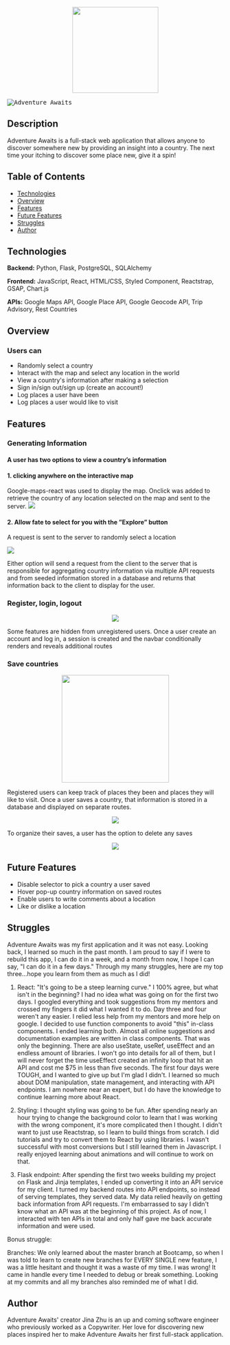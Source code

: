 <p align="center"><img src="/static/travelLogo.png" width="200"/></p>

<kbd>![Adventure Awaits](/static/AA1.gif)</kbd>

## Description
Adventure Awaits is a full-stack web application that allows anyone to discover somewhere new by providing an insight into a country. The next time your itching to discover some place new, give it a spin!

## Table of Contents
* [Technologies](#technologies)
* [Overview](#overview)
* [Features](#features)
* [Future Features](#futurePlans)
* [Struggles](#struggles)
* [Author](#author)

## <a name="technologies"></a>Technologies

<b>Backend:</b> Python, Flask, PostgreSQL, SQLAlchemy

<b>Frontend:</b> JavaScript, React, HTML/CSS, Styled Component, Reactstrap, GSAP, Chart.js

<b>APIs:</b> Google Maps API, Google Place API, Google Geocode API, Trip Advisory, Rest Countries

## <a name="overview"></a>Overview
<h3>Users can</h3>

* Randomly select a country
* Interact with the map and select any location in the world
* View a country's information after making a selection
* Sign in/sign out/sign up (create an account!)
* Log places a user have been
* Log places a user would like to visit

## <a name="features"></a>Features

<h3>Generating Information</h3>
<h4>A user has two options to view a country’s information</h4>

<h4>1. clicking anywhere on the interactive map</h4>
Google-maps-react was used to display the map. Onclick was added to retrieve the country of any location selected on the map and sent to the server.

<img src="/static/clickableMap.gif"/>

<h4>2. Allow fate to select for you with the ”Explore” button</h4>
<p>A request is sent to the server to randomly select a location</p>

<img src="/static/Explore.gif"/>

Either option will send a request from the client to the server that is responsible for aggregating country information via multiple API requests and from seeded information stored in a database and returns that information back to the client to display for the user. 

<h3>Register, login, logout</h3>
<p align="center"><img src="/static/Login.gif"/></p>
Some features are hidden from unregistered users. Once a user create an account and log in, a session is created and the navbar conditionally renders and reveals additional routes

<h3>Save countries</h3>
<p align="center"><img src="/static/save.gif" width="250"/></p>
Registered users can keep track of places they been and places they will like to visit. Once a user saves a country, that information is stored in a database and displayed on separate routes.

<p align="center"><img src="/static/Screen%20Shot%202020-03-17%20at%203.24.20%20PM.png"/></p>

To organize their saves, a user has the option to delete any saves
<p align="center"><img src="/static/deletePhoto.gif"/></p>

## <a name="futurePlans"></a>Future Features

* Disable selector to pick a country a user saved
* Hover pop-up country information on saved routes
* Enable users to write comments about a location
* Like or dislike a location

## <a name="struggles"></a>Struggles
Adventure Awaits was my first application and it was not easy. Looking back, I learned so much in the past month. I am proud to say if I were to rebuild this app, I can do it in a week, and a month from now, I hope I can say, "I can do it in a few days." Through my many struggles, here are my top three...hope you learn from them as much as I did!

1. React: "It's going to be a steep learning curve." I 100% agree, but what isn't in the beginning? I had no idea what was going on for the first two days. I googled everything and took suggestions from my mentors and crossed my fingers it did what I wanted it to do. Day three and four weren't any easier. I relied less help from my mentors and more help on google. I decided to use function components to avoid "this" in-class components. I ended learning both. Almost all online suggestions and documentation examples are written in class components. That was only the beginning. There are also useState, useRef, useEffect and an endless amount of libraries. I won't go into details for all of them, but I will never forget the time useEffect created an infinity loop that hit an API and cost me $75 in less than five seconds. The first four days were TOUGH, and I wanted to give up but I'm glad I didn't. I learned so much about DOM manipulation, state management, and interacting with API endpoints. I am nowhere near an expert, but I do have the knowledge to continue learning more about React. 

2. Styling: I thought styling was going to be fun. After spending nearly an hour trying to change the background color to learn that I was working with the wrong component, it's more complicated then I thought. I didn't want to just use Reactstrap, so I learn to build things from scratch. I did tutorials and try to convert them to React by using libraries. I wasn't successful with most conversions but I still learned them in Javascript. I really enjoyed learning about animations and will continue to work on that. 

3. Flask endpoint: After spending the first two weeks building my project on Flask and Jinja templates, I ended up converting it into an API service for my client. I turned my backend routes into API endpoints, so instead of serving templates, they served data. My data relied heavily on getting back information from API requests. I'm embarrassed to say I didn't know what an API was at the beginning of this project. As of now, I interacted with ten APIs in total and only half gave me back accurate information and were used. 

Bonus struggle:

Branches: We only learned about the master branch at Bootcamp, so when I was told to learn to create new branches for EVERY SINGLE new feature, I was a little hesitant and thought it was a waste of my time. I was wrong! It came in handle every time I needed to debug or break something. Looking at my commits and all my branches also reminded me of what I did. 



## <a name="author"></a>Author

Adventure Awaits' creator Jina Zhu is an up and coming software engineer who previously worked as a Copywriter. Her love for discovering new places inspired her to make Adventure Awaits her first full-stack application. 
